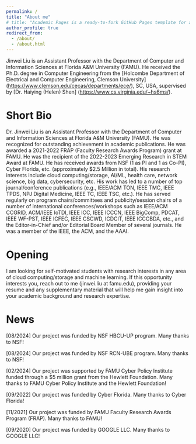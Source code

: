 ```yaml
---
permalink: /
title: "About me"
# title: "Academic Pages is a ready-to-fork GitHub Pages template for academic personal websites"
author_profile: true
redirect_from: 
  - /about/
  - /about.html
---
```


Jinwei Liu is an Assistant Professor with the Department of Computer and Information Sciences at Florida A&M University (FAMU). He received the Ph.D. degree in Computer Engineering from the [Holcombe Department of Electrical and Computer Engineering, Clemson University] (https://www.clemson.edu/cecas/departments/ece/), SC, USA, supervised by [Dr. Haiying (Helen) Shen] (https://www.cs.virginia.edu/~hs6ms/). 

Short Bio
======
Dr. Jinwei Liu is an Assistant Professor with the Department of Computer and Information Sciences at Florida A&M University (FAMU). He was recognized for outstanding achievement in academic publications. He was awarded a 2021-2022 FRAP (Faculty Research Awards Program) grant at FAMU. He was the recipient of the 2022-2023 Emerging Research in STEM Award at FAMU. He has received awards from NSF (1 as PI and 1 as Co-PI), Cyber Florida, etc. (approximately $2.5 Million in total). His research interests include cloud computing/storage, AI/ML, health care, network science, big data, cybersecurity, etc. His work has led to a number of top journal/conference publications (e.g., IEEE/ACM TON, IEEE TMC, IEEE TPDS, NPJ Digital Medicine, IEEE TC, IEEE TSC, etc.). He has served regularly on program chairs/committees and publicity/session chairs of a number of international conferences/workshops such as IEEE/ACM CCGRID, ACM/IEEE IoTDI, IEEE ICC, IEEE ICCCN, IEEE BigComp, PDCAT, IEEE WF-PST, IEEE ICFEC, IEEE CSCWD, ICDCIT, IEEE ICCCBDA, etc., and the Editor-in-Chief and/or Editorial Board Member of several journals. He was a member of the IEEE, the ACM, and the AAAI.

Opening
======
I am looking for self-motivated students with research interests in any area of cloud computing/storage and machine learning. If this opportunity interests you, reach out to me (jinwei.liu at famu.edu), providing your resume and any supplementary material that will help me gain insight into your academic background and research expertise.

News
======
[08/2024] Our project was funded by NSF HBCU-UP program. Many thanks to NSF!

[08/2024] Our project was funded by NSF RCN-UBE program. Many thanks to NSF!

[02/2024] Our project was supported by FAMU Cyber Policy Institute funded through a $5 million grant from the Hewlett Foundation. Many thanks to FAMU Cyber Policy Institute and the Hewlett Foundation!

[09/2022] Our project was funded by Cyber Florida. Many thanks to Cyber Florida!

[11/2021] Our project was funded by FAMU Faculty Research Awards Program (FRAP). Many thanks to FAMU!

[09/2020] Our project was funded by GOOGLE LLC. Many thanks to GOOGLE LLC!



